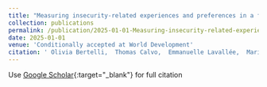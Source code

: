 ```yaml
---
title: "Measuring insecurity-related experiences and preferences in a fragile state: a list experiment in Mali"
collection: publications
permalink: /publication/2025-01-01-Measuring-insecurity-related-experiences-and-preferences-in-a-fragile-state-a-list-experiment-in-Mali
date: 2025-01-01
venue: 'Conditionally accepted at World Development'
citation: ' Olivia Bertelli,  Thomas Calvo,  Emmanuelle Lavallée,  Marion Mercier,  Sandrine Mesplé-Somps, &quot;Measuring insecurity-related experiences and preferences in a fragile state: a list experiment in Mali.&quot; Conditionally accepted at World Development, 2025.'
---
```

Use [Google Scholar](https://scholar.google.com/scholar?q=Measuring+insecurity+related+experiences+and+preferences+in+a+fragile+state:+a+list+experiment+in+Mali){:target="_blank"} for full citation